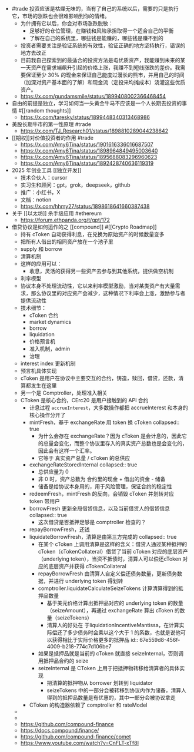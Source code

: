 - #trade 投资应该是枯燥无味的，当有了自己的系统以后，需要的只是执行它，市场的涨跌也会很难影响到你的情绪。
	- 为什拥有它以后，你会对市场涨跌脱敏：
		- 足够好的仓位管理，在赚钱和风险承担取得一个适合自己的平衡
		- 了解在自己的系统里，哪些钱是能赚的，哪些钱是赚不到的
	- 投资者需要关注是验证系统的有效性，验证正确的地方坚持执行，错误的地方去改正
	- 目前我自己探索到的最适合的投资方法是屯优质资产，我能赚到未来的某一天资产在需求端飙升引起的价格上涨，我赚不到短线涨跌的差价。我需要保证至少 30% 的现金来保证自己能度过漫长的熊市，并用自己的时间（加深对资产基本面的了解）和现金流（定投来均摊成本）浇灌这些优质资产。
	- https://x.com/gundamsmile/status/1899408002366468454
- 自由的前提是独立，学习如何当一头黄金牛马不应该是一个人长期去投资的事情 #[[random thoughts]]
	- https://x.com/taresky/status/1899448340313468986
- 美股长期牛市的第一性原理 #trade
	- https://x.com/TJ_Research01/status/1898810289044238642
- [[期权]]对价值投资者的作用 #trade
	- https://x.com/Amy6Tina/status/1901616336016687507
	- https://x.com/Amy6Tina/status/1898964849495003640
	- https://x.com/Amy6Tina/status/1895688083296960623
	- https://x.com/Amy6Tina/status/1892428740636119319
- 2025 年创业工具 [[独立开发]]
	- 技术合伙人：cursor
	- 实习生和顾问：gpt，grok，deepseek，github
	- 推广：小红书，X
	- 文档：notion
	- https://x.com/hhmy27/status/1898618641660387438
- 关于 [[以太坊]] 杀手级应用 #ethereum
	- https://forum.ethpanda.org/t/gpt/172
- 借贷协议是如何运作的之 [[compound]] #[[Crypto Roadmap]]
	- 持有 cToken 自动获得利息，在兑换为原始资产的时候数量变多
	- 把所有人借出的相同资产放在一个池子里
	- supply 和 borrow
	- 清算机制
	- 这样的应用可以：
		- 收息，灵活的获得另一些资产去参与到其他系统，提供做空机制
	- 利率模型
	- 协议本身不处理流动性，它以来利率模型激励，当对某类资产有大量需求，那么协议里的对应资产会减少，这种情况下利率会上涨，激励参与者提供流动性
	- 技术细节：
		- cToken 合约
		- market dynamics
		- borrow
		- liquidation
		- 价格预言机
		- 准入机制，admin
		- 治理
	- interest index 更新机制
	- 预言机具体实现
	- cToken 是用户在协议中主要交互的合约，铸造，赎回，借贷，还款，清算都发生在这里
	- 另一个是 Comptroller，处理准入相关
	- CToken 是核心合约，CErc20 是用户接触到的 API 合约
		- 计息过程 `accrueInterest`，大多数操作都把 accrueInterest 和本身的核心操作分开了
		- mintFresh，基于 exchangeRate 用 token 换 cToken
		  collapsed:: true
			- 为什么会存在 exchangeRate？因为 cToken 是会计息的，因此它的总量会变化，而整个协议里存入的真实资产总数也是会变化的，因此会有这样一个汇率。
			- 它等于 真实资产总量 / cToken 的总供应
		- exchangeRateStoredInternal
		  collapsed:: true
			- 总供应量为 0
			- 非 0 时，资产总数为 合约里的现金 + 借出的资金 - 储备
			- 储备是给协议本身用的，用于风险管理，保证合约的稳定性
		- redeemFresh，mintFresh 的反向，会销毁 cToken 并划转对应 token 带用户
		- borrowFresh 更新全局借贷信息，以及当前借贷人的借贷信息
		  collapsed:: true
			- 这次借贷是否抵押足够是 comptroller 检查的？
		- repayBorrowFresh，还钱
		- liquidateBorrowFresh，清算是由第三方完成的
		  collapsed:: true
			- 在某个 cToken 上调用清算是这样的含义：借贷人通过某种抵押的 cToken（cTokenCollateral）借贷了当前 cToken 对应的底层资产（underlying token），当资不抵债时，清算人可以偿还cToken 对应的底层资产并获得 cTokenCollateral
			- repayBorrowFresh 由清算人自定义偿还债务数量，更新债务数据，并进行 underlying token 得划转
			- comptroller.liquidateCalculateSeizeTokens 计算清算得到的抵押品数量
				- 基于美元价格计算出抵押品对应的 underlying token 的数量（seizeAmount），再通过 exchangeRate 算出 cToken 的数量（seizeTokens）
				- 清算人的好处在 于liquidationIncentiveMantissa，在计算实际偿还了多少债务时会乘以这个大于 1 的系数，也就是说他可以获得相比于实际价格更多的抵押品
				  id:: 67e559d8-456f-4009-b218-774c7d106be7
			- 如果是抵押品就是当前的 cToken 就直接 seizeInternal，否则调用抵押品合约的 seize
			- seizeInternal 是 CToken 上用于把抵押物转移给清算者的具体实现
				- 把清算的抵押物从 borrower 划转到 liquidator
				- seizeTokens 中的一部分会被转移到协议内作为储备，清算人得到的抵押品数量是有优惠的，其中一部分会被协议拿走
		- CToken 的构造器依赖了 comptroller 和 rateModel
	-
	-
	- https://github.com/compound-finance
	- https://docs.compound.finance/
	- https://github.com/compound-finance/comet
	- https://www.youtube.com/watch?v=CnFLT-xTf8I